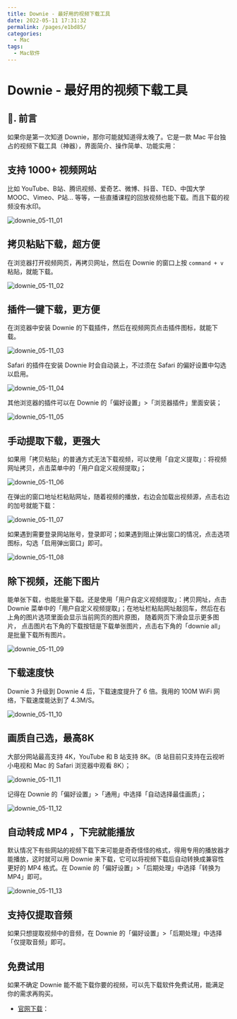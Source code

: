 ```yaml
---
title: Downie - 最好用的视频下载工具
date: 2022-05-11 17:31:32
permalink: /pages/e1bd85/
categories:
  - Mac
tags:
  - Mac软件
---
```


# Downie - 最好用的视频下载工具

## 📖. 前言

如果你是第一次知道 Downie，那你可能就知道得太晚了。它是一款 Mac 平台独占的视频下载工具（神器），界面简介、操作简单、功能实用：

## 支持 1000+ 视频网站

比如 YouTube、B站、腾讯视频、爱奇艺、微博、抖音、TED、中国大学MOOC、Vimeo、P站... 等等，一些直播课程的回放视频也能下载。而且下载的视频没有水印。

![downie_05-11_01](https://cdn.staticaly.com/gh/oliver556/image-hosting@master/20220511/downie_05-11_01.4gku5znd6y60.webp)

## 拷贝粘贴下载，超方便

在浏览器打开视频网页，再拷贝网址，然后在 Downie 的窗口上按 `command + v` 粘贴，就能下载。

![downie_05-11_02](https://cdn.staticaly.com/gh/oliver556/image-hosting@master/20220511/downie_05-11_02.2ffm55ov8bk0.gif)

## 插件一键下载，更方便

在浏览器中安装 Downie 的下载插件，然后在视频网页点击插件图标，就能下载。

![downie_05-11_03](https://cdn.staticaly.com/gh/oliver556/image-hosting@master/20220511/downie_05-11_03.9p2k87q6v94.webp)

Safari 的插件在安装 Downie 时会自动装上，不过须在 Safari 的偏好设置中勾选以启用。

![downie_05-11_04](https://cdn.staticaly.com/gh/oliver556/image-hosting@master/20220511/downie_05-11_04.6gmveaujv1c0.webp)

其他浏览器的插件可以在 Downie 的「偏好设置」>「浏览器插件」里面安装；

![downie_05-11_05](https://cdn.staticaly.com/gh/oliver556/image-hosting@master/20220511/downie_05-11_05.pk2aufwst9s.gif)

## 手动提取下载，更强大

如果用「拷贝粘贴」的普通方式无法下载视频，可以使用「自定义提取」：将视频网址拷贝，点击菜单中的「用户自定义视频提取」；

![downie_05-11_06](https://cdn.staticaly.com/gh/oliver556/image-hosting@master/20220511/downie_05-11_06.2a1xpkfrolgk.webp)

在弹出的窗口地址栏粘贴网址，随着视频的播放，右边会加载出视频源，点击右边的加号就能下载：

![downie_05-11_07](https://cdn.staticaly.com/gh/oliver556/image-hosting@master/20220511/downie_05-11_07.74fibn3ei8o0.webp)

如果遇到需要登录网站账号，登录即可；如果遇到阻止弹出窗口的情况，点击选项图标，勾选「启用弹出窗口」即可。

![downie_05-11_08](https://cdn.staticaly.com/gh/oliver556/image-hosting@master/20220511/downie_05-11_08.514zpgx5hww0.webp)

## 除下视频，还能下图片

能单张下载，也能批量下载。还是使用「用户自定义视频提取」：拷贝网址，点击 Downie 菜单中的「用户自定义视频提取」；在地址栏粘贴网址敲回车，然后在右上角的图片选项里面会显示当前网页的图片原图， 随着网页下滑会显示更多图片，
点击图片右下角的下载按钮是下载单张图片，点击右下角的「downie all」 是批量下载所有图片。

![downie_05-11_09](https://cdn.staticaly.com/gh/oliver556/image-hosting@master/20220511/downie_05-11_09.5c6hoew70nc0.webp)

## 下载速度快

Downie 3 升级到 Downie 4 后，下载速度提升了 6 倍。我用的 100M WiFi 网络，下载速度能达到了 4.3M/S。

![downie_05-11_10](https://cdn.staticaly.com/gh/oliver556/image-hosting@master/20220511/downie_05-11_10.2et2em7pglc0.webp)

## 画质自己选，最高8K

大部分网站最高支持 4K，YouTube 和 B 站支持 8K。（B 站目前只支持在云视听小电视和 Mac 的 Safari 浏览器中观看 8K）；

![downie_05-11_11](https://cdn.staticaly.com/gh/oliver556/image-hosting@master/20220511/downie_05-11_11.3tjko1rteqa0.webp)

记得在 Downie 的「偏好设置」>「通用」中选择「自动选择最佳画质」；

![downie_05-11_12](https://cdn.staticaly.com/gh/oliver556/image-hosting@master/20220511/downie_05-11_12.4u41d1uhpxg0.webp)

## 自动转成 MP4 ，下完就能播放

默认情况下有些网站的视频下载下来可能是奇奇怪怪的格式，得用专用的播放器才能播放，这时就可以用 Downie 来下载，它可以将视频下载后自动转换成兼容性更好的 MP4 格式。在 Downie 的「偏好设置」>「后期处理」中选择「转换为MP4」即可。

![downie_05-11_13](https://cdn.staticaly.com/gh/oliver556/image-hosting@master/20220511/downie_05-11_13.4fg9qxs0q7c0.webp)

## 支持仅提取音频

如果只想提取视频中的音频，在 Downie 的「偏好设置」>「后期处理」中选择「仅提取音频」即可。

## 免费试用

如果不确定 Downie 能不能下载你要的视频，可以先下载软件免费试用，能满足你的需求再购买。

- [官网下载](https://software.charliemonroe.net/downie/)：


